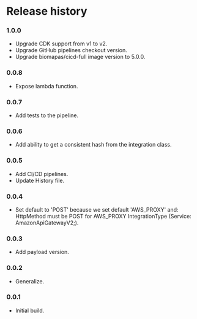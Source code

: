 # Release history

### 1.0.0
* Upgrade CDK support from v1 to v2.
* Upgrade GitHub pipelines checkout version.
* Upgrade biomapas/cicd-full image version to 5.0.0.

### 0.0.8
* Expose lambda function.

### 0.0.7
* Add tests to the pipeline.

### 0.0.6
* Add ability to get a consistent hash from the integration class.

### 0.0.5
* Add CI/CD pipelines.
* Update History file.

### 0.0.4
* Set default to 'POST' because we set default 'AWS_PROXY' and:
HttpMethod must be POST for AWS_PROXY IntegrationType (Service: AmazonApiGatewayV2;).

### 0.0.3
* Add payload version.

### 0.0.2
* Generalize.

### 0.0.1
* Initial build.